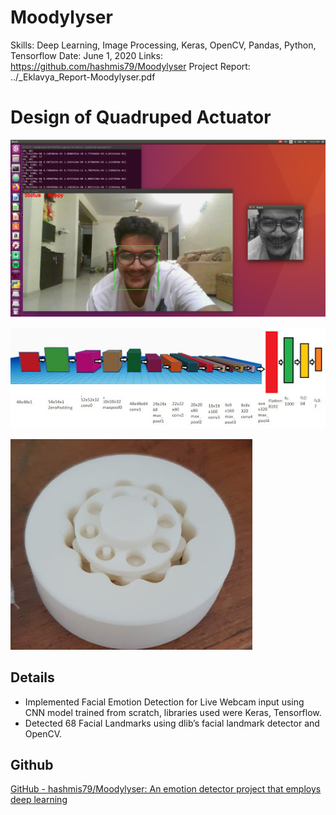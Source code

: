 # Moodylyser

Skills: Deep Learning, Image Processing, Keras, OpenCV, Pandas, Python, Tensorflow
Date: June 1, 2020
Links: https://github.com/hashmis79/Moodylyser
Project Report: ../_Eklavya_Report-Moodylyser.pdf

# Design of Quadruped Actuator

![moodylyser.png](Moodylyser%20a8541aca6f87480ba352b3d10a5071f1/moodylyser.png)

![moodylyser_architecture.jpg](Moodylyser%20a8541aca6f87480ba352b3d10a5071f1/moodylyser_architecture.jpg)

![gearbox.png](Quadruped%20Actuator%20300dfc878b584a23868776bda684da09/gearbox.png)

## Details

- Implemented Facial Emotion Detection for Live Webcam input using CNN model trained from scratch, libraries used were Keras, Tensorflow.
- Detected 68 Facial Landmarks using dlib’s facial landmark detector and OpenCV.

## Github

[GitHub - hashmis79/Moodylyser: An emotion detector project that employs deep learning](https://github.com/hashmis79/Moodylyser)